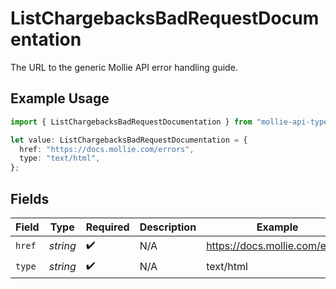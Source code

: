 # ListChargebacksBadRequestDocumentation

The URL to the generic Mollie API error handling guide.

## Example Usage

```typescript
import { ListChargebacksBadRequestDocumentation } from "mollie-api-typescript/models/operations";

let value: ListChargebacksBadRequestDocumentation = {
  href: "https://docs.mollie.com/errors",
  type: "text/html",
};
```

## Fields

| Field                          | Type                           | Required                       | Description                    | Example                        |
| ------------------------------ | ------------------------------ | ------------------------------ | ------------------------------ | ------------------------------ |
| `href`                         | *string*                       | :heavy_check_mark:             | N/A                            | https://docs.mollie.com/errors |
| `type`                         | *string*                       | :heavy_check_mark:             | N/A                            | text/html                      |